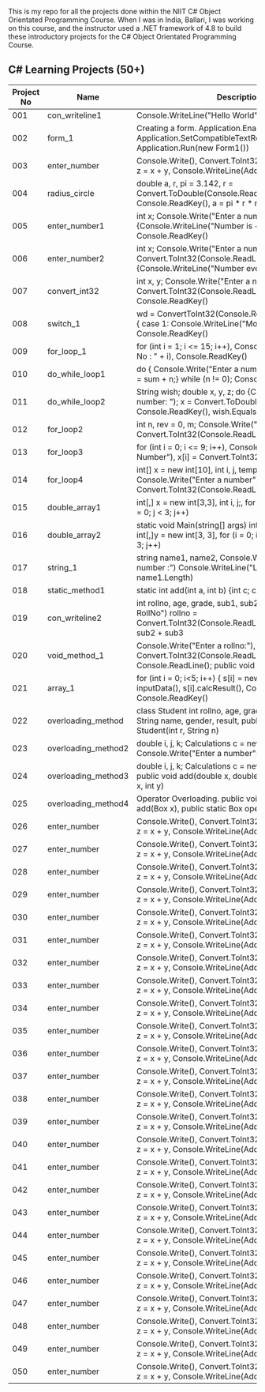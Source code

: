 This is my repo for all the projects done within the NIIT C# Object Orientated Programming Course. When I was in India, Ballari, I was working on this course, and the instructor used a .NET framework of 4.8 to build these introductory projects for the C# Object Orientated Programming Course.

## C# Learning Projects (50+)
  
| Project No | Name               | Description                                                                                                                                 |
|------------|--------------------|---------------------------------------------------------------------------------------------------------------------------------------------|
| 001        | con_writeline1     | Console.WriteLine("Hello World"), Console.ReadKey()                                                                                         |
| 002        | form_1             | Creating a form. Application.EnableVisualStyles(), Application.SetCompatibleTextRenderingDefault(false), Application.Run(new Form1())       |
| 003        | enter_number       | Console.Write(), Convert.ToInt32(Console.ReadLine()), z = x + y, Console.WriteLine(Addition of {0}, x)                                      |
| 004        | radius_circle      | double a, r, pi = 3.142, r = Convert.ToDouble(Console.ReadLine()), Console.ReadKey(), a = pi * r * r                                        |
| 005        | enter_number1      | int x; Console.Write("Enter a number: "), if(x > 0) {Console.WriteLine("Number is +ve")}, Console.ReadKey()                                 |
| 006        | enter_number2      | int x; Console.Write("Enter a number: "), x = Convert.ToInt32(Console.ReadLine()), if (x % 2 == 0) {Console.WriteLine("Number even")        |
| 007        | convert_int32      | int x, y; Console.Write("Enter a number for x:"), y = Convert.ToInt32(Console.ReadLine()), Console.ReadKey()                                |
| 008        | switch_1           | wd = ConvertToInt32(Console.ReadLine()), switch(wd) { case 1: Console.WriteLine("Mon") break; Console.ReadKey()                             |
| 009        | for_loop_1         | for (int i = 1; i <= 15; i++), Console.WriteLine("Serial No : " + i), Console.ReadKey()                                                     |
| 010        | do_while_loop1     | do { Console.Write("Enter a number (0 to stop) : " sum = sum + n;} while (n != 0); Console.ReadKey()                                        |
| 011        | do_while_loop2     | String wish; double x, y, z; do {Console.Write("Enter a number: "); x = Convert.ToDouble(), wish = Console.ReadKey(), wish.Equals("y")      |
| 012        | for_loop2          | int n, rev = 0, m; Console.Write("Enter a number: "), n = Convert.ToInt32(Console.ReadLine())                                               |
| 013        | for_loop3          | for (int i = 0; i <= 9; i++), Console.Write("Enter a Number"), x[i] = Convert.ToInt32(Console.ReadLine())                                   |
| 014        | for_loop4          | int[] x = new int[10], int i, j, temp;, for (i = 0; i < 10; i++) Console.Write("Enter a number"), x[i] = Convert.ToInt32(Console.ReadLine())|
| 015        | double_array1      | int[,] x = new int[3,3], int i, j;, for (i = 0; i < 3; i++) for (j = 0; j < 3; j++)                                                         |
| 016        | double_array2      | static void Main(string[] args) int[,] x = new int[3,3], int[,]y = new int[3, 3], for (i = 0; i < 3; ++) for (j=0; j < 3; j++)              |
| 017        | string_1           | string name1, name2, Console.Write("Enter your first number :") Console.WriteLine("Length of Name :" + name1.Length)                        |
| 018        | static_method1     | static int add(int a, int b) {int c; c = a + b return c;)                                                                                   |
| 019        | con_writeline2     | int rollno, age, grade, sub1, sub2 Console.Write("Enter RollNo") rollno = Convert.ToInt32(Console.ReadLine()), total = sub1 + sub2 + sub3   |
| 020        | void_method_1      | Console.Write("Enter a rollno:"), rollno = Convert.ToInt32(Console.ReadLine()), name = Console.ReadLine(); public void CalcResult()         |
| 021        | array_1            | for (int i = 0; i<5; i++) { s[i] = new Student();, s[i] = inputData(), s[i].calcResult(), Console.Clear(), Console.ReadKey()                |
| 022        | overloading_method | class Student int rollno, age, grade, sub1, sub2, sub3, String name, gender, result, public Student(), public Student(int r, String n)      |
| 023        | overloading_method2| double i, j, k; Calculations c = new Calculations(), Console.Write("Enter a number":)                                                       |
| 024        | overloading_method3| double i, j, k; Calculations c = new Calculations(); public void add(double x, double y), public void add(int x, int y)                     |
| 025        | overloading_method4| Operator Overloading. public void display(), public Box add(Box x), public static Box operator + (Box x, Box y)                             |
| 026        | enter_number       | Console.Write(), Convert.ToInt32(Console.ReadLine()), z = x + y, Console.WriteLine(Addition of {0}, x)                                |
| 027        | enter_number       | Console.Write(), Convert.ToInt32(Console.ReadLine()), z = x + y, Console.WriteLine(Addition of {0}, x)                                |
| 028        | enter_number       | Console.Write(), Convert.ToInt32(Console.ReadLine()), z = x + y, Console.WriteLine(Addition of {0}, x)                                |
| 029        | enter_number       | Console.Write(), Convert.ToInt32(Console.ReadLine()), z = x + y, Console.WriteLine(Addition of {0}, x)                                |
| 030        | enter_number       | Console.Write(), Convert.ToInt32(Console.ReadLine()), z = x + y, Console.WriteLine(Addition of {0}, x)                                |
| 031        | enter_number       | Console.Write(), Convert.ToInt32(Console.ReadLine()), z = x + y, Console.WriteLine(Addition of {0}, x)                                |
| 032        | enter_number       | Console.Write(), Convert.ToInt32(Console.ReadLine()), z = x + y, Console.WriteLine(Addition of {0}, x)                                |
| 033        | enter_number       | Console.Write(), Convert.ToInt32(Console.ReadLine()), z = x + y, Console.WriteLine(Addition of {0}, x)                                |
| 034        | enter_number       | Console.Write(), Convert.ToInt32(Console.ReadLine()), z = x + y, Console.WriteLine(Addition of {0}, x)                                |
| 035        | enter_number       | Console.Write(), Convert.ToInt32(Console.ReadLine()), z = x + y, Console.WriteLine(Addition of {0}, x)                                |
| 036        | enter_number       | Console.Write(), Convert.ToInt32(Console.ReadLine()), z = x + y, Console.WriteLine(Addition of {0}, x)                                |
| 037        | enter_number       | Console.Write(), Convert.ToInt32(Console.ReadLine()), z = x + y, Console.WriteLine(Addition of {0}, x)                                |
| 038        | enter_number       | Console.Write(), Convert.ToInt32(Console.ReadLine()), z = x + y, Console.WriteLine(Addition of {0}, x)                                |
| 039        | enter_number       | Console.Write(), Convert.ToInt32(Console.ReadLine()), z = x + y, Console.WriteLine(Addition of {0}, x)                                |
| 040        | enter_number       | Console.Write(), Convert.ToInt32(Console.ReadLine()), z = x + y, Console.WriteLine(Addition of {0}, x)                                |
| 041        | enter_number       | Console.Write(), Convert.ToInt32(Console.ReadLine()), z = x + y, Console.WriteLine(Addition of {0}, x)                                |
| 042        | enter_number       | Console.Write(), Convert.ToInt32(Console.ReadLine()), z = x + y, Console.WriteLine(Addition of {0}, x)                                |
| 043        | enter_number       | Console.Write(), Convert.ToInt32(Console.ReadLine()), z = x + y, Console.WriteLine(Addition of {0}, x)                                |
| 044        | enter_number       | Console.Write(), Convert.ToInt32(Console.ReadLine()), z = x + y, Console.WriteLine(Addition of {0}, x)                                |
| 045        | enter_number       | Console.Write(), Convert.ToInt32(Console.ReadLine()), z = x + y, Console.WriteLine(Addition of {0}, x)                                |
| 046        | enter_number       | Console.Write(), Convert.ToInt32(Console.ReadLine()), z = x + y, Console.WriteLine(Addition of {0}, x)                                |
| 047        | enter_number       | Console.Write(), Convert.ToInt32(Console.ReadLine()), z = x + y, Console.WriteLine(Addition of {0}, x)                                |
| 048        | enter_number       | Console.Write(), Convert.ToInt32(Console.ReadLine()), z = x + y, Console.WriteLine(Addition of {0}, x)                                |
| 049        | enter_number       | Console.Write(), Convert.ToInt32(Console.ReadLine()), z = x + y, Console.WriteLine(Addition of {0}, x)                                |
| 050        | enter_number       | Console.Write(), Convert.ToInt32(Console.ReadLine()), z = x + y, Console.WriteLine(Addition of {0}, x)                                |
